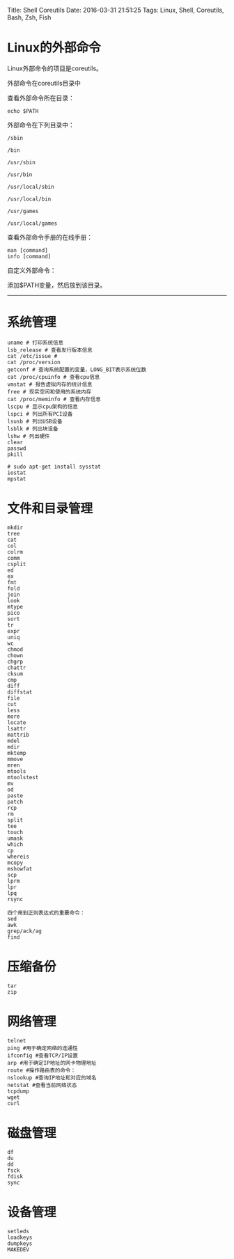 Title: Shell Coreutils
Date: 2016-03-31 21:51:25
Tags: Linux, Shell, Coreutils, Bash, Zsh, Fish



# Linux的外部命令

Linux外部命令的项目是coreutils。

外部命令在coreutils目录中

查看外部命令所在目录：

    echo $PATH

外部命令在下列目录中：

    /sbin

    /bin

    /usr/sbin

    /usr/bin

    /usr/local/sbin

    /usr/local/bin

    /usr/games

    /usr/local/games

查看外部命令手册的在线手册：

    man [command]
    info [command]

自定义外部命令：

添加\$PATH变量，然后放到该目录。

***

# 系统管理

    uname # 打印系统信息
    lsb_release # 查看发行版本信息
    cat /etc/issue #
    cat /proc/version
    getconf # 查询系统配置的变量，LONG_BIT表示系统位数
    cat /proc/cpuinfo # 查看cpu信息
    vmstat # 报告虚拟内存的统计信息
    free # 现实空闲和使用的系统内存
    cat /proc/meminfo # 查看内存信息
    lscpu # 显示cpu架构的信息
    lspci # 列出所有PCI设备
    lsusb # 列出USB设备
    lsblk # 列出块设备
    lshw # 列出硬件
    clear
    passwd
    pkill

    # sudo apt-get install sysstat
    iostat
    mpstat

# 文件和目录管理

    mkdir
    tree
    cat
    col
    colrm
    comm
    csplit
    ed
    ex
    fmt
    fold
    join
    look
    mtype
    pico
    sort
    tr
    expr
    uniq
    wc
    chmod
    chown
    chgrp
    chattr
    cksum
    cmp
    diff
    diffstat
    file
    cut
    less
    more
    locate
    lsattr
    mattrib
    mdel
    mdir
    mktemp
    mmove
    mren
    mtools
    mtoolstest
    mv
    od
    paste
    patch
    rcp
    rm
    split
    tee
    touch
    umask
    which
    cp
    whereis
    mcopy
    mshowfat
    scp
    lprm
    lpr
    lpq
    rsync

    四个用到正则表达式的重要命令：
    sed
    awk
    grep/ack/ag
    find

# 压缩备份

    tar
    zip

# 网络管理

    telnet
    ping #用于确定网络的连通性
    ifconfig #查看TCP/IP设置
    arp #用于确定IP地址的网卡物理地址
    route #操作路由表的命令：
    nslookup #查询IP地址和对应的域名
    netstat #查看当前网络状态
    tcpdump
    wget
    curl

# 磁盘管理

    df
    du
    dd
    fsck
    fdisk
    sync

# 设备管理

    setleds
    loadkeys
    dumpkeys
    MAKEDEV
